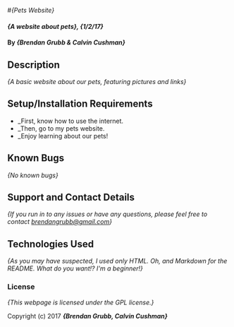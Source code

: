 #_{Pets Website}_

#### _{A website about pets}, {1/2/17}_

#### By _**{Brendan Grubb & Calvin Cushman}**_

## Description

_{A basic website about our pets, featuring pictures and links}_

## Setup/Installation Requirements

* _First, know how to use the internet.
* _Then, go to my pets website.
* _Enjoy learning about our pets!

## Known Bugs

_{No known bugs}_

## Support and Contact Details

_{If you run in to any issues or have any questions, please feel free to contact brendangrubb@gmail.com}_

## Technologies Used

_{As you may have suspected, I used only HTML. Oh, and Markdown for the README. What do you want!? I'm a beginner!}_

### License

*{This webpage is licensed under the GPL license.}*

Copyright (c) 2017 **_{Brendan Grubb, Calvin Cushman}_**
